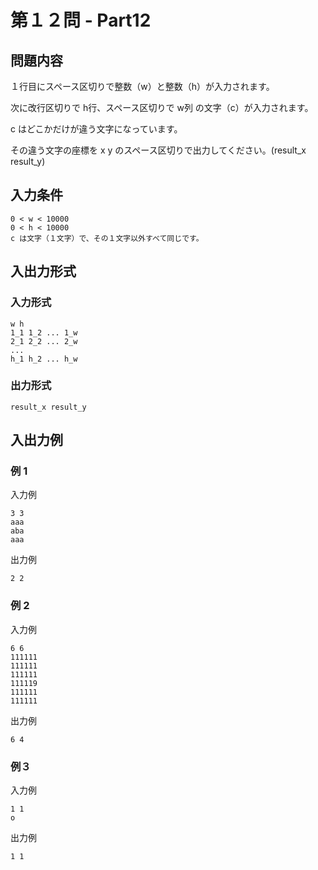 # 第１２問 - Part12

## 問題内容
１行目にスペース区切りで整数（w）と整数（h）が入力されます。

次に改行区切りで h行、スペース区切りで w列 の文字（c）が入力されます。

c はどこかだけが違う文字になっています。

その違う文字の座標を x y のスペース区切りで出力してください。(result_x result_y)

## 入力条件
```
0 < w < 10000
0 < h < 10000
c は文字（１文字）で、その１文字以外すべて同じです。
```

## 入出力形式

### 入力形式
```
w h
1_1 1_2 ... 1_w
2_1 2_2 ... 2_w
...
h_1 h_2 ... h_w
```

### 出力形式
```
result_x result_y
```

## 入出力例

### 例 1
入力例
```
3 3
aaa
aba
aaa
``` 

出力例
```
2 2
```

### 例 2
入力例
```
6 6
111111
111111
111111
111119
111111
111111
```
 
出力例    
``` 
6 4
```

### 例３
入力例
```
1 1
o
```

出力例
```
1 1
```
